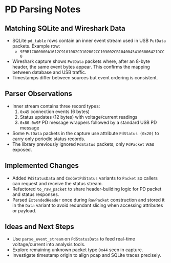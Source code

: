 # PD Parsing Notes

## Matching SQLite and Wireshark Data
- SQLite `pd_table` rows contain an inner event stream used in USB `PutData` packets. Example row:
  - `9F9B1C000000A1612C9101082CD102002CC103002CB10400454106006421DCC0`
- Wireshark capture shows `PutData` packets where, after an 8-byte header, the same event bytes appear. This confirms the mapping between database and USB traffic.
- Timestamps differ between sources but event ordering is consistent.

## Parser Observations
- Inner stream contains three record types:
  1. `0x45` connection events (6 bytes)
  2. Status updates (12 bytes) with voltage/current readings
  3. `0x80–0x9F` PD message wrappers followed by a standard USB PD message
- Some `PutData` packets in the capture use attribute `PdStatus (0x20)` to carry only periodic status records.
- The library previously ignored `PdStatus` packets; only `PdPacket` was exposed.

## Implemented Changes
- Added `PdStatusData` and `CmdGetPdStatus` variants to `Packet` so callers can request and receive the status stream.
- Refactored `to_raw_packet` to share header-building logic for PD packet and status responses.
- Parsed `ExtendedHeader` once during `RawPacket` construction and stored it in the `Data` variant to avoid redundant slicing when accessing attributes or payload.

## Ideas and Next Steps
- Use `parse_event_stream` on `PdStatusData` to feed real-time voltage/current into analysis tools.
- Explore remaining unknown packet type `0x44` seen in capture.
- Investigate timestamp origin to align pcap and SQLite traces precisely.

